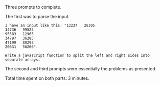 Three prompts to complete. 

The first was to parse the input.

```
I have an input like this: "13237   28305
34736   99523
95583   12965
34797   36285
47199   88293
20631   56266".

Write a javascript function to split the left and right sides into separate arrays.
```

The second and third prompts were essentially the problems as presented.

Total time spent on both parts: 3 minutes. 
